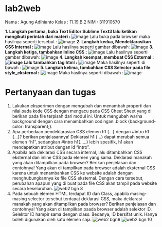 # lab2web
Nama : Agung Adlhianto Kelas : TI.19.B.2 NIM : 311910570

<b>1. Langkah pertama, buka Text Editor Sublime Text3 lalu ketikan mengikuti perintah dari materi :</b>
![image](https://user-images.githubusercontent.com/56548203/113604206-23238a00-966f-11eb-835a-f7faca784f54.png)
Lalu buka pada browser maka hasilnya seperti tersebut :
![image](https://user-images.githubusercontent.com/56548203/113604587-ae9d1b00-966f-11eb-903e-05bfe372a355.png)
<b>2. Langkah kedua, Mendeklarasikan CSS Internal :</b>
![image](https://user-images.githubusercontent.com/56548203/113605710-36375980-9671-11eb-825a-acb59b1800b2.png)
Lalu hasilnya seperti gambar dibawah:
![image](https://user-images.githubusercontent.com/56548203/113606373-1bb1b000-9672-11eb-9d37-66969a135f3e.png)
<b>3. Langkah ketiga, tambahkan Inline CSS :</b>
![image](https://user-images.githubusercontent.com/56548203/113608164-63d1d200-9674-11eb-8eb9-57886ba1a002.png)
Lalu hasilnya seperti gambar dibawah:
![image](https://user-images.githubusercontent.com/56548203/113608239-806e0a00-9674-11eb-8155-61119cb8d62d.png)
<b>4. Langkah keempat, membuat CSS External :
![image](https://user-images.githubusercontent.com/56548203/113610141-ecea0880-9676-11eb-9b5f-c7b02b1b352b.png)
Lalu tambahkan tag html :</b>
![image](https://user-images.githubusercontent.com/56548203/113610615-93cea480-9677-11eb-9e57-9252f7ad5a14.png)
Maka hasilnya seperti di bawah :
![image](https://user-images.githubusercontent.com/56548203/113610673-a3e68400-9677-11eb-9246-ee39f578b67d.png)
<b>5. Langkah kelima, tambahkan CSS Selector pada file style_eksternal :</b>
  ![image](https://user-images.githubusercontent.com/56548203/113611056-2ec77e80-9678-11eb-9e19-be750b1e4ea7.png)
Maka hasilnya seperti dibawah :
![image](https://user-images.githubusercontent.com/56548203/113611208-69311b80-9678-11eb-9795-7b6ee9fb850a.png)

# Pertanyaan dan tugas
1. Lakukan eksperimen dengan mengubah dan menambah properti dan nilai pada kode CSS dengan mengacu pada CSS Cheat Sheet yang di berikan pada file terpisah dari modul ini.
Untuk mengubah warna background dengan cara menambahkan codingan .block {background-color: transparent;}.
2. Apa perbedaan pendeklarasian CSS elemen h1 {...} dengan #intro h1 {...}? berikan penjelasannya!
Deklarasi h1 {...} dapat merubah semua elemen “h1”, sedangkan #intro h1{.....} lebih spesifik, h1 akan mendapatkan atribut dengan id “intro”.
3. Apabila ada deklarasi CSS secara internal, lalu ditambahkan CSS eksternal dan inline CSS pada elemen yang sama. Deklarasi manakah yang akan ditampilkan pada browser? Berikan penjelasan dan contohnya!
Yang akan di tampilkan pada browser adalah eksternal CSS karena untuk menambahkan CSS ke website adalah dengan menghubungkannya ke file CSS eksternal. Dengan cara tersebut, perubahan apapun yang di buat pada file CSS akan tampil pada website secara keseluruhan. 
![web2 bgn 8](https://user-images.githubusercontent.com/81984937/113620113-14939d80-9684-11eb-8afc-624221c0edfb.PNG)
4. Pada sebuah elemen HTML terdapat ID dan Class, apabila masing-masing selector tersebut terdapat deklarasi CSS, maka deklarasi manakah yang akan ditampilkan pada browser? Berikan penjelasan dan contohnya!
Yang akan di tampilkan paada browser adalah selektor ID. Selektor ID hampir sama dengan class. Bedanya, ID bersifat unik. Hanya boleh digunakan oleh satu elemen saja.
![web2 bgn9](https://user-images.githubusercontent.com/81984937/113622283-faa78a00-9686-11eb-970e-373aeda21a11.PNG)
![web2 bgn 10](https://user-images.githubusercontent.com/81984937/113622289-fd09e400-9686-11eb-82f8-2a04cedf0601.PNG)
